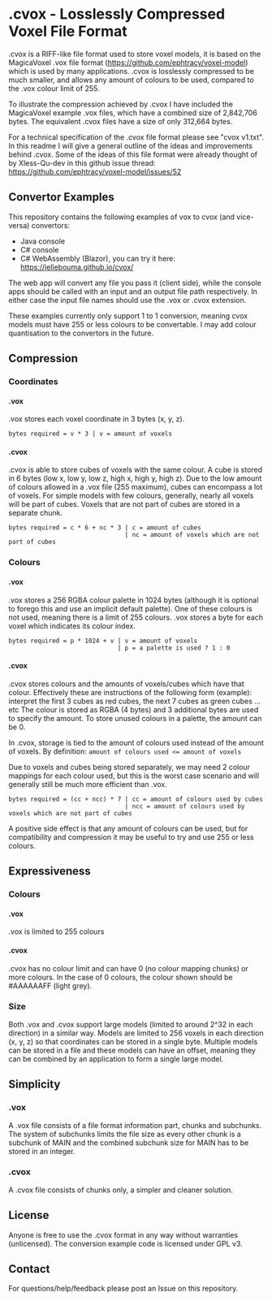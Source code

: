 # .cvox - Losslessly Compressed Voxel File Format

.cvox is a RIFF-like file format used to store voxel models, it is based on the MagicaVoxel .vox file format (https://github.com/ephtracy/voxel-model) which is used by many applications.
.cvox is losslessly compressed to be much smaller, and allows any amount of colours to be used, compared to the .vox colour limit of 255.

To illustrate the compression achieved by .cvox I have included the MagicaVoxel example .vox files, which have a combined size of 2,842,706 bytes.
The equivalent .cvox files have a size of only 312,664 bytes.

For a technical specification of the .cvox file format please see "cvox v1.txt".
In this readme I will give a general outline of the ideas and improvements behind .cvox.
Some of the ideas of this file format were already thought of by Xless-Qu-dev in this github issue thread: https://github.com/ephtracy/voxel-model/issues/52

## Convertor Examples
This repository contains the following examples of vox to cvox (and vice-versa) convertors:
- Java console
- C# console
- C# WebAssembly (Blazor), you can try it here: https://jellebouma.github.io/cvox/

The web app will convert any file you pass it (client side), while the console apps should be called with an input and an output file path respectively.
In either case the input file names should use the .vox or .cvox extension.

These examples currently only support 1 to 1 conversion, meaning cvox models must have 255 or less colours to be convertable.
I may add colour quantisation to the convertors in the future.


## Compression
### Coordinates
#### .vox
.vox stores each voxel coordinate in 3 bytes (x, y, z).
```
bytes required = v * 3 | v = amount of voxels
```
#### .cvox
.cvox is able to store cubes of voxels with the same colour.
A cube is stored in 6 bytes (low x, low y, low z, high x, high y, high z).
Due to the low amount of colours allowed in a .vox file (255 maximum), cubes can encompass a lot of voxels.
For simple models with few colours, generally, nearly all voxels will be part of cubes.
Voxels that are not part of cubes are stored in a separate chunk.
```
bytes required = c * 6 + nc * 3 | c = amount of cubes
                                | nc = amount of voxels which are not part of cubes
```

### Colours
#### .vox
.vox stores a 256 RGBA colour palette in 1024 bytes (although it is optional to forego this and use an implicit default palette).
One of these colours is not used, meaning there is a limit of 255 colours.
.vox stores a byte for each voxel which indicates its colour index.
```
bytes required = p * 1024 + v | v = amount of voxels
                              | p = a palette is used ? 1 : 0
```
#### .cvox
.cvox stores colours and the amounts of voxels/cubes which have that colour.
Effectively these are instructions of the following form (example): interpret the first 3 cubes as red cubes, the next 7 cubes as green cubes ... etc
The colour is stored as RGBA (4 bytes) and 3 additional bytes are used to specify the amount.
To store unused colours in a palette, the amount can be 0.

In .cvox, storage is tied to the amount of colours used instead of the amount of voxels.
By definition: `amount of colours used <= amount of voxels`

Due to voxels and cubes being stored separately, we may need 2 colour mappings for each colour used, but this is the worst case scenario and will generally still be much more efficient than .vox.
```
bytes required = (cc + ncc) * 7 | cc = amount of colours used by cubes
                                | ncc = amount of colours used by voxels which are not part of cubes
```

A positive side effect is that any amount of colours can be used, but for compatibility and compression it may be useful to try and use 255 or less colours.

## Expressiveness
### Colours
#### .vox
.vox is limited to 255 colours

#### .cvox
.cvox has no colour limit and can have 0 (no colour mapping chunks) or more colours.
In the case of 0 colours, the colour shown should be #AAAAAAFF (light grey).

### Size
Both .vox and .cvox support large models (limited to around 2^32 in each direction) in a similar way.
Models are limited to 256 voxels in each direction (x, y, z) so that coordinates can be stored in a single byte.
Multiple models can be stored in a file and these models can have an offset, meaning they can be combined by an application to form a single large model.

## Simplicity
### .vox
A .vox file consists of a file format information part, chunks and subchunks.
The system of subchunks limits the file size as every other chunk is a subchunk of MAIN and the combined subchunk size for MAIN has to be stored in an integer.
### .cvox
A .cvox file consists of chunks only, a simpler and cleaner solution.

## License
Anyone is free to use the .cvox format in any way without warranties (unlicensed).
The conversion example code is licensed under GPL v3.

## Contact
For questions/help/feedback please post an Issue on this repository.
